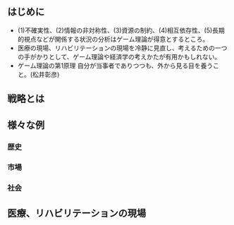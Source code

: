 
## はじめに 

* (1)不確実性、(2)情報の非対称性、(3)資源の制約、(4)相互依存性、(5)長期的視点などが関係する状況の分析はゲーム理論が得意とするところ。
* 医療の現場、リハビリテーションの現場を冷静に見直し、考えるための一つの手がかりとして、ゲーム理論や経済学の考えかたが有用かもしれない。
* ゲーム理論の第1原理 自分が当事者でありつつも、外から見る目を養うこと。(松井彰彦)

## 戦略とは 

## 様々な例 
### 歴史
### 市場
### 社会

## 医療、リハビリテーションの現場
